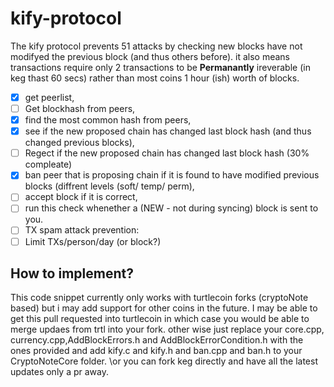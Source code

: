 # kify-protocol
The kify protocol prevents 51 attacks by checking new blocks have not modifyed the previous block (and thus others before). it also means transactions require only 2 transactions to be **Permanantly** ireverable (in keg thast 60 secs) rather than most coins 1 hour (ish) worth of blocks.


- [x] get peerlist,
- [ ] Get blockhash from peers,
- [x] find the most common hash from peers,
- [x] see if the new proposed chain has changed last block hash (and thus changed previous blocks),
- [ ] Regect if the new proposed chain has changed last block hash (30% compleate) 
- [x] ban peer that is proposing chain if it is found to have modified previous blocks (diffrent levels (soft/ temp/ perm),
- [ ] accept block if it is correct,
- [ ] run this check whenether a (NEW - not during syncing) block is sent to you.
- [ ] TX spam attack prevention:
- [ ] Limit TXs/person/day (or block?)
## How to implement?
This code snippet currently only works with turtlecoin forks (cryptoNote based) but i may add support for other coins in the future. I may be able to get this pull requested into turtlecoin in which case you would be able to merge updaes from trtl into your fork. other wise just replace your core.cpp, currency.cpp,AddBlockErrors.h and AddBlockErrorCondition.h with the ones provided and add kify.c and kify.h  and ban.cpp and ban.h to your CryptoNoteCore folder. \or you can fork keg directly and have all the latest updates only a pr away.

